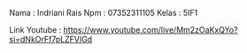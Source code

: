 Nama : Indriani Rais
Npm : 07352311105
Kelas : 5IF1

Link Youtube : https://www.youtube.com/live/Mm2zOaKxQYo?si=dNkOrFf7pLZFVIGd 
